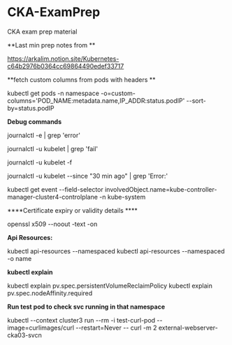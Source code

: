 # CKA-ExamPrep
CKA exam prep material

**Last min prep notes from **

https://arkalim.notion.site/Kubernetes-c64b2976b0364cc69864490edef33717

**fetch custom columns from pods with headers **

kubectl get pods -n namespace -o=custom-columns='POD_NAME:metadata.name,IP_ADDR:status.podIP' --sort-by=status.podIP

**Debug commands**

journalctl -e | grep 'error'

journalctl -u kubelet | grep 'fail'

journalctl -u kubelet -f

journalctl -u kubelet --since "30 min ago" | grep 'Error:'


kubectl get event --field-selector involvedObject.name=kube-controller-manager-cluster4-controlplane -n kube-system


****Certificate expiry or validity details ****

openssl x509 --noout -text -on <certficate-path >

**Api Resources:**

kubectl api-resources --namespaced
kubectl api-resources --namespaced -o name

**kubectl explain <RESOURCE>**

kubectl explain pv.spec.persistentVolumeReclaimPolicy
kubectl explain pv.spec.nodeAffinity.required

**Run test pod to check svc running in that namespace**

 kubectl --context cluster3 run --rm  -i test-curl-pod --image=curlimages/curl --restart=Never -- curl -m 2 external-webserver-cka03-svcn
